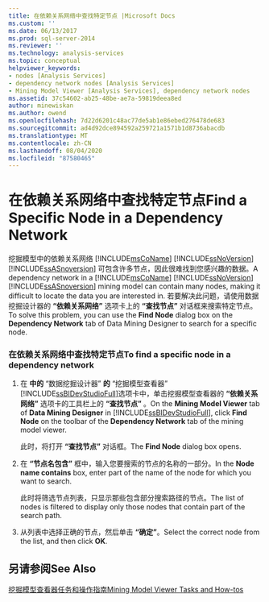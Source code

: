 ```yaml
---
title: 在依赖关系网络中查找特定节点 |Microsoft Docs
ms.custom: ''
ms.date: 06/13/2017
ms.prod: sql-server-2014
ms.reviewer: ''
ms.technology: analysis-services
ms.topic: conceptual
helpviewer_keywords:
- nodes [Analysis Services]
- dependency network nodes [Analysis Services]
- Mining Model Viewer [Analysis Services], dependency network nodes
ms.assetid: 37c54602-ab25-48be-ae7a-59819deea8ed
author: minewiskan
ms.author: owend
ms.openlocfilehash: 7d22d6201c48ac77de5ab1e86ebed276478de683
ms.sourcegitcommit: ad4d92dce894592a259721a1571b1d8736abacdb
ms.translationtype: MT
ms.contentlocale: zh-CN
ms.lasthandoff: 08/04/2020
ms.locfileid: "87580465"
---
```

# <a name="find-a-specific-node-in-a-dependency-network"></a><span data-ttu-id="d9d06-102">在依赖关系网络中查找特定节点</span><span class="sxs-lookup"><span data-stu-id="d9d06-102">Find a Specific Node in a Dependency Network</span></span>
  <span data-ttu-id="d9d06-103">挖掘模型中的依赖关系网络 [!INCLUDE[msCoName](../../includes/msconame-md.md)] [!INCLUDE[ssNoVersion](../../includes/ssnoversion-md.md)] [!INCLUDE[ssASnoversion](../../includes/ssasnoversion-md.md)] 可包含许多节点，因此很难找到您感兴趣的数据。</span><span class="sxs-lookup"><span data-stu-id="d9d06-103">A dependency network in a [!INCLUDE[msCoName](../../includes/msconame-md.md)] [!INCLUDE[ssNoVersion](../../includes/ssnoversion-md.md)] [!INCLUDE[ssASnoversion](../../includes/ssasnoversion-md.md)] mining model can contain many nodes, making it difficult to locate the data you are interested in.</span></span> <span data-ttu-id="d9d06-104">若要解决此问题，请使用数据挖掘设计器的 **“依赖关系网络”** 选项卡上的 **“查找节点”** 对话框来搜索特定节点。</span><span class="sxs-lookup"><span data-stu-id="d9d06-104">To solve this problem, you can use the **Find Node** dialog box on the **Dependency Network** tab of Data Mining Designer to search for a specific node.</span></span>  
  
### <a name="to-find-a-specific-node-in-a-dependency-network"></a><span data-ttu-id="d9d06-105">在依赖关系网络中查找特定节点</span><span class="sxs-lookup"><span data-stu-id="d9d06-105">To find a specific node in a dependency network</span></span>  
  
1.  <span data-ttu-id="d9d06-106">在 **中的** “数据挖掘设计器” **的** “挖掘模型查看器” [!INCLUDE[ssBIDevStudioFull](../../includes/ssbidevstudiofull-md.md)]选项卡中，单击挖掘模型查看器的 **“依赖关系网络”** 选项卡的工具栏上的 **“查找节点”** 。</span><span class="sxs-lookup"><span data-stu-id="d9d06-106">On the **Mining Model Viewer** tab of **Data Mining Designer** in [!INCLUDE[ssBIDevStudioFull](../../includes/ssbidevstudiofull-md.md)], click **Find Node** on the toolbar of the **Dependency Network** tab of the mining model viewer.</span></span>  
  
     <span data-ttu-id="d9d06-107">此时，将打开 **“查找节点”** 对话框。</span><span class="sxs-lookup"><span data-stu-id="d9d06-107">The **Find Node** dialog box opens.</span></span>  
  
2.  <span data-ttu-id="d9d06-108">在 **“节点名包含”** 框中，输入您要搜索的节点的名称的一部分。</span><span class="sxs-lookup"><span data-stu-id="d9d06-108">In the **Node name contains** box, enter part of the name of the node for which you want to search.</span></span>  
  
     <span data-ttu-id="d9d06-109">此时将筛选节点列表，只显示那些包含部分搜索路径的节点。</span><span class="sxs-lookup"><span data-stu-id="d9d06-109">The list of nodes is filtered to display only those nodes that contain part of the search path.</span></span>  
  
3.  <span data-ttu-id="d9d06-110">从列表中选择正确的节点，然后单击 **“确定”**。</span><span class="sxs-lookup"><span data-stu-id="d9d06-110">Select the correct node from the list, and then click **OK**.</span></span>  
  
## <a name="see-also"></a><span data-ttu-id="d9d06-111">另请参阅</span><span class="sxs-lookup"><span data-stu-id="d9d06-111">See Also</span></span>  
 [<span data-ttu-id="d9d06-112">挖掘模型查看器任务和操作指南</span><span class="sxs-lookup"><span data-stu-id="d9d06-112">Mining Model Viewer Tasks and How-tos</span></span>](mining-model-viewer-tasks-and-how-tos.md)  
  
  
